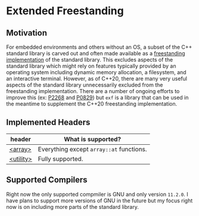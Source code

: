 # Extended Freestanding

## Motivation

For embedded environments and others without an OS, a subset of the C++ standard library is carved out and often made available as a [freestanding implementation](https://en.cppreference.com/w/cpp/freestanding) of the standard library. This excludes aspects of the standard library which might rely on features typically provided by an operating system including dynamic memory allocation, a filesystem, and an interactive terminal. However, as of C++20, there are many very useful aspects of the standard library unnecessarily excluded from the freestanding implementation. There are a number of ongoing efforts to improve this (ex: [P2268](https://www.open-std.org/jtc1/sc22/wg21/docs/papers/2020/p2268r0.html) and [P0829](https://www.open-std.org/jtc1/sc22/wg21/docs/papers/2019/p0829r4.html)) but `exf` is a library that can be used in the meantime to supplement the C++20 freestanding implementation.

## Implemented Headers

| header | What is supported? |
| --- | --- |
| [\<array\>](https://en.cppreference.com/w/cpp/header/array) | Everything except `array::at` functions. |
| [\<utility\>](https://en.cppreference.com/w/cpp/header/utility) | Fully supported. |

## Supported Compilers

Right now the only supported compmiler is GNU and only version `11.2.0`. I have plans to support more versions of GNU in the future but my focus right now is on including more parts of the standard library. 
